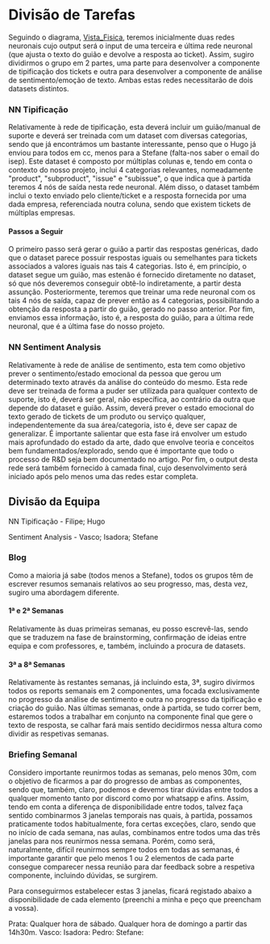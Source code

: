 
# Divisão de Tarefas
Seguindo o diagrama, [Vista_Fisica](https://github.com/reiid00/MEIA-PROJ3/blob/main/Documentation/VistaFisica.drawio.png), teremos inicialmente duas redes neuronais cujo output será o input de uma terceira e última rede neuronal (que ajusta o texto do guião e devolve a resposta ao ticket). 
Assim, sugiro dividirmos o grupo em 2 partes, uma parte para  desenvolver a componente de tipificação dos tickets e outra para desenvolver a componente de análise de sentimento/emoção de texto.
Ambas estas redes necessitarão de dois datasets distintos.

### NN Tipificação
Relativamente à rede de tipificação, esta deverá incluir um guião/manual de suporte e deverá ser treinada com um dataset com diversas categorias, sendo que já encontrámos um bastante interessante, penso que o Hugo já enviou para todos em cc, menos para a Stefane (falta-nos saber o email do isep). 
Este dataset é composto por múltiplas colunas e, tendo em conta o contexto do nosso projeto, inclui 4 categorias relevantes, nomeadamente "product", "subproduct", "issue" e "subissue", o que indica que à partida teremos 4 nós de saída nesta rede neuronal. 
Além disso, o dataset também inclui o texto enviado pelo cliente/ticket e a resposta fornecida por uma dada empresa, referenciada noutra coluna, sendo que existem tickets de múltiplas empresas.

#### Passos a Seguir
O primeiro passo será gerar o guião a partir das respostas genéricas, dado que o dataset parece possuir respostas iguais ou semelhantes para tickets associados a valores iguais nas tais 4 categorias. 
Isto é, em princípio, o dataset segue um guião, mas estenão é fornecido diretamente no dataset, só que nós deveremos conseguir obtê-lo indiretamente, a partir desta assunção.
Posteriormente, teremos que treinar uma rede neuronal com os tais 4 nós de saída, capaz de prever então as 4 categorias, possibilitando a obtenção da resposta a partir do guião, gerado no passo anterior.
Por fim, enviamos essa informação, isto é, a resposta do guião, para a última rede neuronal, que é a última fase do nosso projeto.


### NN Sentiment Analysis
Relativamente à rede de análise de sentimento, esta tem como objetivo prever o sentimento/estado emocional da pessoa que gerou um determinado texto através da análise do conteúdo do mesmo.
Esta rede deve ser treinada de forma a puder ser utilizada para qualquer contexto de suporte, isto é, deverá ser geral, não específica, ao contrário da outra que depende do dataset e guião.
Assim, deverá prever o estado emocional do texto gerado de tickets de um produto ou serviço qualquer, independentemente da sua área/categoria, isto é, deve ser capaz de generalizar. 
É importante salientar que esta fase irá envolver um estudo mais aprofundado do estado da arte, dado que envolve teoria e conceitos bem fundamentados/explorado, sendo que é importante que todo o processo de R&D seja bem documentado no artigo. 
Por fim, o output desta rede será também fornecido à camada final, cujo desenvolvimento será iniciado após pelo menos uma das redes estar completa.


## Divisão da Equipa
NN Tipificação - Filipe; Hugo

Sentiment Analysis - Vasco; Isadora; Stefane


### Blog
Como a maioria já sabe (todos menos a Stefane), todos os grupos têm de escrever resumos semanais relativos ao seu progresso, mas, desta vez, sugiro uma abordagem diferente. 

#### 1ª e 2ª Semanas
Relativamente às duas primeiras semanas, eu posso escrevê-las, sendo que se traduzem na fase de brainstorming, confirmação de ideias entre equipa e com professores,
e, também, incluindo a procura de datasets.

#### 3ª a 8ª Semanas
Relativamente às restantes semanas, já incluindo esta, 3ª, sugiro divirmos todos os reports semanais em 2 componentes, uma focada exclusivamente no progresso da análise de sentimento e outra no progresso da tipificação e criação do guião. 
Nas últimas semanas, onde à partida, se tudo correr bem, estaremos todos a trabalhar em conjunto na componente final que gere o texto de resposta, se calhar fará mais sentido decidirmos nessa altura como dividir as respetivas semanas.


### Briefing Semanal
Considero importante reunirmos todas as semanas, pelo menos 30m, com o objetivo de ficarmos a par do progresso de ambas as componentes, sendo que, também, claro, podemos e devemos tirar dúvidas entre todos a qualquer momento tanto por discord como por whatsapp e afins.
Assim, tendo em conta a diferença de disponibilidade entre todos, talvez faça sentido combinarmos 3 janelas temporais nas quais, à partida, possamos praticamente todos habitualmente, fora certas exceções, claro, sendo que no início de cada semana, nas aulas, combinamos entre todos uma das três janelas para nos reunirmos nessa semana. 
Porém, como será, naturalmente, difícil reunirmos sempre todos em todas as semanas, é importante garantir que pelo menos 1 ou 2 elementos de cada parte consegue comparecer nessa reunião para dar feedback sobre a respetiva componente, incluindo dúvidas, se surgirem.

Para conseguirmos estabelecer estas 3 janelas, ficará registado abaixo a disponibilidade de cada elemento (preenchi a minha e peço que preencham a vossa).

Prata: Qualquer hora de sábado. Qualquer hora de domingo a partir das 14h30m.
Vasco:
Isadora:
Pedro:
Stefane:
